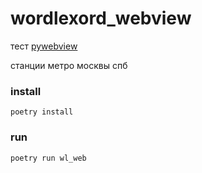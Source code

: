 # wordlexord_webview

тест [pywebview](https://pywebview.flowrl.com/)

станции метро москвы спб

### install 
```
poetry install
```

### run
```
poetry run wl_web
```
